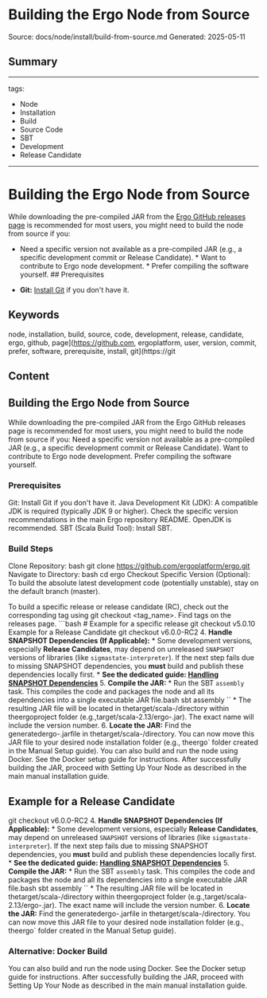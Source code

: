 # Building the Ergo Node from Source
Source: docs/node/install/build-from-source.md
Generated: 2025-05-11

## Summary
---
tags:
  - Node
  - Installation
  - Build
  - Source Code
  - SBT
  - Development
  - Release Candidate
---

# Building the Ergo Node from Source

While downloading the pre-compiled JAR from the [Ergo GitHub releases page](https://github.com/ergoplatform/ergo/releases/) is recommended for most users, you might need to build the node from source if you:

*   Need a specific version not available as a pre-compiled JAR (e.g., a specific development commit or Release Candidate). *   Want to contribute to Ergo node development. *   Prefer compiling the software yourself. ## Prerequisites

*   **Git:** [Install Git](https://git-scm.com/downloads) if you don't have it.

## Keywords
node, installation, build, source, code, development, release, candidate, ergo, github, page](https://github.com, ergoplatform, user, version, commit, prefer, software, prerequisite, install, git](https://git

## Content
## Building the Ergo Node from Source
While downloading the pre-compiled JAR from the Ergo GitHub releases page is recommended for most users, you might need to build the node from source if you:
Need a specific version not available as a pre-compiled JAR (e.g., a specific development commit or Release Candidate).
Want to contribute to Ergo node development.
Prefer compiling the software yourself.

### Prerequisites
Git: Install Git if you don't have it.
Java Development Kit (JDK): A compatible JDK is required (typically JDK 9 or higher). Check the specific version recommendations in the main Ergo repository README. OpenJDK is recommended.
SBT (Scala Build Tool): Install SBT.

### Build Steps
Clone Repository:
bash
    git clone https://github.com/ergoplatform/ergo.git
Navigate to Directory:
bash
    cd ergo
Checkout Specific Version (Optional):
To build the absolute latest development code (potentially unstable), stay on the default branch (master).

To build a specific release or release candidate (RC), check out the corresponding tag using git checkout <tag_name>. Find tags on the releases page.
    ```bash
    # Example for a specific release
    git checkout v5.0.10 
Example for a Release Candidate
git checkout v6.0.0-RC2 
4.  **Handle SNAPSHOT Dependencies (If Applicable):**
    *   Some development versions, especially **Release Candidates**, may depend on unreleased `SNAPSHOT` versions of libraries (like `sigmastate-interpreter`). If the next step fails due to missing SNAPSHOT dependencies, you **must** build and publish these dependencies locally first.
    *   **See the dedicated guide: [Handling SNAPSHOT Dependencies](snapshot-dependencies.md)**
5.  **Compile the JAR:**
    *   Run the SBT `assembly` task. This compiles the code and packages the node and all its dependencies into a single executable JAR file.bash
sbt assembly
``
    *   The resulting JAR file will be located in thetarget/scala-/directory within theergoproject folder (e.g.,target/scala-2.13/ergo-.jar). The exact name will include the version number.
6.  **Locate the JAR:** Find the generatedergo-.jarfile in thetarget/scala-/directory. You can now move this JAR file to your desired node installation folder (e.g., theergo` folder created in the Manual Setup guide).
You can also build and run the node using Docker. See the Docker setup guide for instructions.
After successfully building the JAR, proceed with Setting Up Your Node as described in the main manual installation guide.

## Example for a Release Candidate
git checkout v6.0.0-RC2 
4.  **Handle SNAPSHOT Dependencies (If Applicable):**
    *   Some development versions, especially **Release Candidates**, may depend on unreleased `SNAPSHOT` versions of libraries (like `sigmastate-interpreter`). If the next step fails due to missing SNAPSHOT dependencies, you **must** build and publish these dependencies locally first.
    *   **See the dedicated guide: [Handling SNAPSHOT Dependencies](snapshot-dependencies.md)**
5.  **Compile the JAR:**
    *   Run the SBT `assembly` task. This compiles the code and packages the node and all its dependencies into a single executable JAR file.bash
sbt assembly
``
    *   The resulting JAR file will be located in thetarget/scala-/directory within theergoproject folder (e.g.,target/scala-2.13/ergo-.jar). The exact name will include the version number.
6.  **Locate the JAR:** Find the generatedergo-.jarfile in thetarget/scala-/directory. You can now move this JAR file to your desired node installation folder (e.g., theergo` folder created in the Manual Setup guide).

### Alternative: Docker Build
You can also build and run the node using Docker. See the Docker setup guide for instructions.
After successfully building the JAR, proceed with Setting Up Your Node as described in the main manual installation guide.
